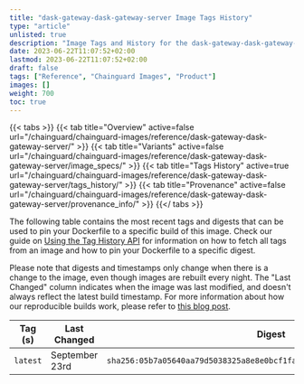 ```yaml
---
title: "dask-gateway-dask-gateway-server Image Tags History"
type: "article"
unlisted: true
description: "Image Tags and History for the dask-gateway-dask-gateway-server Chainguard Image"
date: 2023-06-22T11:07:52+02:00
lastmod: 2023-06-22T11:07:52+02:00
draft: false
tags: ["Reference", "Chainguard Images", "Product"]
images: []
weight: 700
toc: true
---
```


{{< tabs >}}
{{< tab title="Overview" active=false url="/chainguard/chainguard-images/reference/dask-gateway-dask-gateway-server/" >}}
{{< tab title="Variants" active=false url="/chainguard/chainguard-images/reference/dask-gateway-dask-gateway-server/image_specs/" >}}
{{< tab title="Tags History" active=true url="/chainguard/chainguard-images/reference/dask-gateway-dask-gateway-server/tags_history/" >}}
{{< tab title="Provenance" active=false url="/chainguard/chainguard-images/reference/dask-gateway-dask-gateway-server/provenance_info/" >}}
{{</ tabs >}}

The following table contains the most recent tags and digests that can be used to pin your Dockerfile to a specific build of this image. Check our guide on [Using the Tag History API](/chainguard/chainguard-images/using-the-tag-history-api/) for information on how to fetch all tags from an image and how to pin your Dockerfile to a specific digest.

Please note that digests and timestamps only change when there is a change to the image, even though images are rebuilt every night. The "Last Changed" column indicates when the image was last modified, and doesn't always reflect the latest build timestamp. For more information about how our reproducible builds work, please refer to [this blog post](https://www.chainguard.dev/unchained/reproducing-chainguards-reproducible-image-builds).

| Tag (s)   | Last Changed   | Digest                                                                    |
|-----------|----------------|---------------------------------------------------------------------------|
|  `latest` | September 23rd | `sha256:05b7a05640aa79d5038325a8e8e0bcf1fac4785f90f737b091dca483bce6e23b` |

